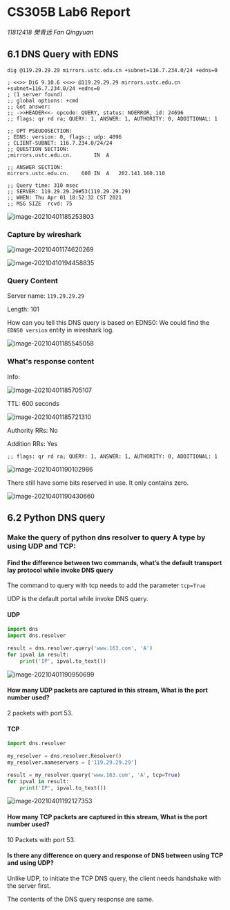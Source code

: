 # CS305B Lab6 Report

*11812418 樊青远 Fan Qingyuan*

## 6.1 DNS Query with EDNS

```shell
dig @119.29.29.29 mirrors.ustc.edu.cn +subnet=116.7.234.0/24 +edns=0 
```

```shell
; <<>> DiG 9.10.6 <<>> @119.29.29.29 mirrors.ustc.edu.cn +subnet=116.7.234.0/24 +edns=0
; (1 server found)
;; global options: +cmd
;; Got answer:
;; ->>HEADER<<- opcode: QUERY, status: NOERROR, id: 24696
;; flags: qr rd ra; QUERY: 1, ANSWER: 1, AUTHORITY: 0, ADDITIONAL: 1

;; OPT PSEUDOSECTION:
; EDNS: version: 0, flags:; udp: 4096
; CLIENT-SUBNET: 116.7.234.0/24/24
;; QUESTION SECTION:
;mirrors.ustc.edu.cn.		IN	A

;; ANSWER SECTION:
mirrors.ustc.edu.cn.	600	IN	A	202.141.160.110

;; Query time: 310 msec
;; SERVER: 119.29.29.29#53(119.29.29.29)
;; WHEN: Thu Apr 01 18:52:32 CST 2021
;; MSG SIZE  rcvd: 75
```

![image-20210401185253803](image-20210401185253803.png)

### Capture by wireshark

![image-20210401174620269](image-20210401174620269.png)

![image-20210410194458835](image-20210410194458835.png)

### Query Content

Server name: `119.29.29.29` 

Length: 101

How can you tell this DNS query is based on EDNS0: We could find the `EDNS0 version` entity in wireshark log.

![image-20210401185545058](image-20210401185545058.png)

### What's response content

Info: 

![image-20210401185705107](image-20210401185705107.png)

TTL: 600 seconds

![image-20210401185721310](image-20210401185721310.png)

Authority RRs: No

Addition RRs: Yes

```
;; flags: qr rd ra; QUERY: 1, ANSWER: 1, AUTHORITY: 0, ADDITIONAL: 1
```

![image-20210401190102986](image-20210401190102986.png)

There still have some bits reserved in use. It only contains zero.

![image-20210401190430660](image-20210401190430660.png)

## 6.2 Python DNS query

### Make the query of python dns resolver to query A type by using UDP and TCP:

#### Find the difference between two commands, what’s the default transport lay protocol while invoke DNS query

The command to query with tcp needs to add the parameter `tcp=True`

UDP is the default portal while invoke DNS query.

#### UDP

```python
import dns
import dns.resolver

result = dns.resolver.query('www.163.com', 'A')
for ipval in result:
    print('IP', ipval.to_text())
```

![image-20210401190950699](image-20210401190950699.png)

#### How many UDP packets are captured in this stream, What is the port number used?

2 packets with port 53.

#### TCP

```python
import dns.resolver

my_resolver = dns.resolver.Resolver()
my_resolver.nameservers = ['119.29.29.29']

result = my_resolver.query('www.163.com', 'A', tcp=True)
for ipval in result:
    print('IP', ipval.to_text())
```

![image-20210401192127353](image-20210401192127353.png)

#### How many TCP packets are captured in this stream, What is the port number used?

10 Packets with port 53.

#### Is there any difference on query and response of DNS between using TCP and using UDP?

Unlike UDP, to initiate the TCP DNS query, the client needs handshake with the server first.

The contents of the DNS query response are same.



